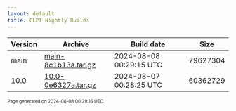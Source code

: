 ```yaml
---
layout: default
title: GLPI Nightly Builds
---
```


Version|Archive|Build date|Size
---|---|---|---
main|[main-8c1b13a.tar.gz](main-8c1b13a.tar.gz)|2024-08-08 00:29:15 UTC|79627304
10.0|[10.0-0e6327a.tar.gz](10.0-0e6327a.tar.gz)|2024-08-07 00:28:25 UTC|60362729

<font size="1">Page generated on 2024-08-08 00:29:15 UTC</font>
